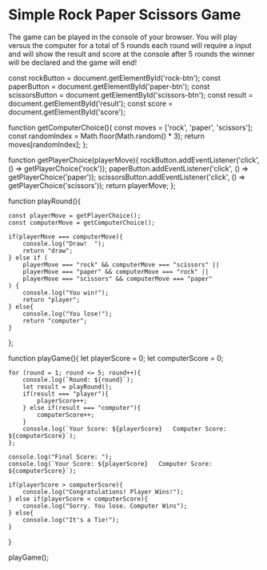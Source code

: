 # Simple Rock Paper Scissors Game

The game can be played in the console of your browser.
You will play versus the computer for a total of 5 rounds
each round will require a input and will show the result and score at the console
after 5 rounds the winner will be declared and the game will end!


const rockButton = document.getElementById('rock-btn');
const paperButton = document.getElementById('paper-btn');
const scissorsButton = document.getElementById('scissors-btn');
const result = document.getElementById('result');
const score = document.getElementById('score');


function getComputerChoice(){
    const moves = ['rock', 'paper', 'scissors'];
    const randomIndex = Math.floor(Math.random() * 3);
    return moves[randomIndex];
};

function getPlayerChoice(playerMove){
    rockButton.addEventListener('click', () => getPlayerChoice('rock'));
    paperButton.addEventListener('click', () => getPlayerChoice('paper'));
    scissorsButton.addEventListener('click', () => getPlayerChoice('scissors'));
    return playerMove;
};

function playRound(){
    
    const playerMove = getPlayerChoice();
    const computerMove = getComputerChoice();
    
    if(playerMove === computerMove){
        console.log("Draw!  ");
        return "draw";
    } else if (
        playerMove === "rock" && computerMove === "scissors" ||
        playerMove === "paper" && computerMove === "rock" ||
        playerMove === "scissors" && computerMove === "paper"
    ) {
        console.log("You win!");
        return "player";
    } else{
        console.log("You lose!");
        return "computer";
    }


};

function playGame(){
    let playerScore = 0;
    let computerScore = 0;

    for (round = 1; round <= 5; round++){
        console.log(`Round: ${round}`);
        let result = playRound();
        if(result === "player"){
            playerScore++;
        } else if(result === "computer"){
            computerScore++;
        }
        console.log(`Your Score: ${playerScore}   Computer Score: ${computerScore}`);
    };

    console.log("Final Score: ");
    console.log(`Your Score: ${playerScore}   Computer Score: ${computerScore}`);

    if(playerScore > computerScore){
        console.log("Congratulations! Player Wins!");
    } else if(playerScore < computerScore){
        console.log("Sorry. You lose. Computer Wins");
    } else{
        console.log("It's a Tie!");
    }
} 

playGame();

